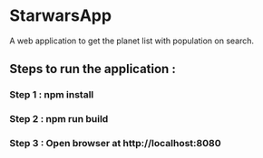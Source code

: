 # StarwarsApp
A web application to get the planet list with population on search.

## Steps to run the application :
### Step 1 : npm install
### Step 2 : npm run build
### Step 3 : Open browser at http://localhost:8080
